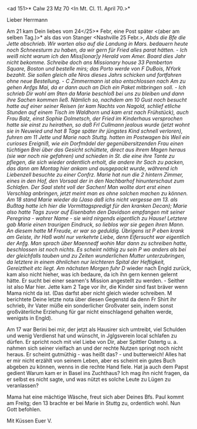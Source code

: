 <ad 151>* Calw 23 Mz 70
 <In Mt. Cl. 11. April 70.>*

Lieber Herrmann

Am 21 kam Dein liebes vom 24</25>* Febr, eine Post später <(aber am selben Tag.)>* als das von Stanger <Nashville 25 Febr.>*, Abds die Bfe die Jette abschrieb. Wir warten also auf die Landung in Mars. bedauern heute noch Schneesturm zu haben, da wir gern für Fried alles parat hätten. - Ich weiß nicht warum ich den Miss[ionar]y Herald vom Amer. Board dies Jahr nicht bekomme. Schreibe doch ans Missionary house 33 Pemberton Square, Boston und bestelle mirs; das Porto werde von F DuBois, NYork bezahlt. Sie sollen gleich alle Nros dieses Jahrs schicken und fortfahren ohne neue Bestellung. - C Zimmermann ist also entschlossen nach Am zu gehen Anfgs Mai, da er dann auch an Dich ein Paket mitbringen soll. - Ich schrieb Dir wohl am 9ten da Marie beschloß bei uns zu bleiben und dann ihre Sachen kommen ließ. Nämlich so, nachdem am 10 Gust noch besucht hatte auf einer seiner Reisen (er kam Nachts von Nagold, schlief etliche Stunden auf einem Tisch im Waldhorn und kam erst nach Frühstück), auch Frau Balz, einst Sophie Dolmetsch, der Fried im Kinderhaus versprochen hatte sie einst zu heirathen, so daß Frl Cullmann jealous wurde (jetzt wohnt sie in Neuwied und hat 8 Tage später ihr jüngstes Kind schnell verloren), fuhren am 11 Jette und Marie nach Stuttg. hatten im Postwagen bis Weil ein curioses Ereigniß, wie ein Dorfmädel der gegenübersitzenden Frau einen tüchtigen Brei über das Gesicht schüttete, direct aus ihrem Magen heraus (sie war noch nie gefahren) und schieden in St. die eine ihre Tante zu pflegen, die sich wieder ordentlich erholt, die andere ihr Sach zu packen, das dann am Montag hier ankam und ausgepackt wurde, während ich Liebenzell besuchte zu einer Confrz. Marie hat nun die 2 hintern Zimmer, eines in den Hof, den Vorsaal der in den Nachbarhof hinunterschaut zum Schlafen. Der Saal steht voll der Sachen! Man wollte dort erst einen Verschlag anbringen, jetzt meint man es ohne solchen machen zu können. Am 18 stand Marie wieder da (Jaso daß ichs nicht vergesse am 13. als Bußtag hatte ich hier die Vormittagspredigt für den kranken Decan); Marie also hatte Tags zuvor auf Eisenbahn den Davidson empfangen mit seiner Peregrina - wahrer Name - sie wird nirgends eigentlich zu Hause! Letztere gab Marie einen traurigen Eindruck, so lieblos war sie gegen ihren Mann. An diesem hatte M Freude, er war so geduldig. Übrigens ist P eben krank am Geiste, ihr Haß wohl nur verkehrte Liebe, denn Eifersucht war eigentlich der Anfg. Man sprach über Maennedf wohin Mar dann zu schreiben hatte, beschlossen ist noch nichts. Es scheint nöthig zu sein P wo anders als bei der gleichfalls tauben und zu Zeiten wunderlichen Mutter unterzubringen, da letztere in einem ähnlichen nur leichteren Spital der Heftigkeit, Gereiztheit etc liegt. Am nächsten Morgen fuhr D<avidson>* wieder nach Engld zurück, kam also nicht hieher, was ich bedaure, da ich ihn gern kennen gelernt hätte. Er sucht bei einer seamen's Mission angestellt zu werden. - Seither ist also Mar hier. Jette kam 2 Tage vor ihr, die Kinder sind fast bräver wenn Mama nicht da ist. (Das darfst aber nicht gleich wieder schreiben. M berichtete Deine letzte nota über diesen Gegenstd da denn Fr Shirt ihr schrieb, ihr Vater müße ein sonderlicher Großvater sein, indem sonst großväterliche Erziehung für gar nicht einschlagend gehalten werde, wenigsts in Engld).

Am 17 war Berini bei mir, der jetzt als Hausirer sich umtreibt, viel Schulden und wenig Verdienst hat und wünscht, in Jglgsverein local schlafen zu dürfen. Er spricht noch mit viel Liebe von Dir, aber Spittler Ostertg u. a. nahmen sich seiner vielfach an und der rechte Nutzen springt noch nicht heraus. Er scheint gutmüthig - was heißt das? - und butterweich! Alles hat er mir nicht erzählt von seinem Leben, aber es scheint ein gutes Buch abgeben zu können, wenns in die rechte Hand fiele. Hat ja auch dem Papst gedient Warum kam er in Basel ins Zuchthaus? Ich mag ihn nicht fragen, da er selbst es nicht sagte, und was nützt es solche Leute zu Lügen zu veranlassen?

Mama hat eine mächtige Wäsche, freut sich aber Deines Bfs. Paul kommt am Freitg; den 13 brachte er bei Marie in Stuttg zu, ordentlich wohl. Nun Gott befohlen.

 Mit Küssen
 Euer V.
